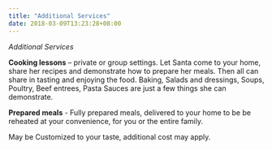 ```yaml
---
title: "Additional Services"
date: 2018-03-09T13:23:28+08:00
---
```


_Additional Services_

**Cooking lessons** – private or group settings. Let Santa come to your home, share her recipes and demonstrate how to prepare her meals. Then all can share in tasting and enjoying the food. Baking, Salads and dressings, Soups, Poultry, Beef entrees, Pasta Sauces are just a few things she can demonstrate.

**Prepared meals** - Fully prepared meals, delivered to your home to be be reheated at your convenience, for you or the entire family.

May be Customized to your taste, additional cost may apply.
